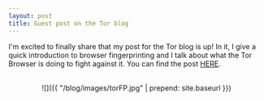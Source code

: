 ```yaml
---
layout: post
title: Guest post on the Tor blog
---
```


I'm excited to finally share that my post for the Tor blog is up! In it, I give a quick introduction to browser fingerprinting and I talk about what the Tor Browser is doing to fight against it. 
You can find the post <a href="https://blog.torproject.org/browser-fingerprinting-introduction-and-challenges-ahead" target="_blank">HERE</a>.


<br>
<div style="text-align:center" markdown="1">
![]({{ "/blog/images/torFP.jpg" | prepend: site.baseurl }})
</div>
<br>


